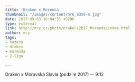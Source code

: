 ```yaml
---
title: 'Draken x Morenda '
thumbnail: "/images/content/mr6_8358-m.jpg"
date: 2017-09-03 16:04:31 +0200
type: external
link: http://mry.cz/photo/draken/2017_Morenda/index.html
author: mry
tags:
- hazena
- draken
- morenda
- 2-liga

---
```

Draken x Moravská Slavia (podzim 2017) -- 9:12
